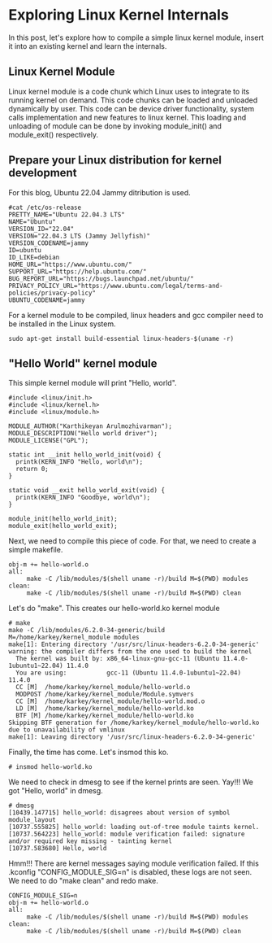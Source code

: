 
# Exploring Linux Kernel Internals

In this post, let's explore how to compile a simple linux kernel module, insert it into an existing kernel and learn the internals.

## Linux Kernel Module
Linux kernel module is a code chunk which Linux uses to integrate to its running kernel on demand. 
 This code chunks can be loaded and unloaded dynamically by user. This code can be device driver functionality, system calls implementation and new
features to linux kernel. This loading and unloading of module can be done by invoking module_init() and module_exit() respectively.

## Prepare your Linux distribution for kernel development
For this blog, Ubuntu 22.04 Jammy ditribution is used.
```
#cat /etc/os-release 
PRETTY_NAME="Ubuntu 22.04.3 LTS"
NAME="Ubuntu"
VERSION_ID="22.04"
VERSION="22.04.3 LTS (Jammy Jellyfish)"
VERSION_CODENAME=jammy
ID=ubuntu
ID_LIKE=debian
HOME_URL="https://www.ubuntu.com/"
SUPPORT_URL="https://help.ubuntu.com/"
BUG_REPORT_URL="https://bugs.launchpad.net/ubuntu/"
PRIVACY_POLICY_URL="https://www.ubuntu.com/legal/terms-and-policies/privacy-policy"
UBUNTU_CODENAME=jammy
```

For a kernel module to be compiled, linux headers and gcc compiler need to be installed in the Linux system.
```
sudo apt-get install build-essential linux-headers-$(uname -r)
```

## "Hello World" kernel module

This simple kernel module will print "Hello, world". 

```
#include <linux/init.h>
#include <linux/kernel.h>
#include <linux/module.h>

MODULE_AUTHOR("Karthikeyan Arulmozhivarman");
MODULE_DESCRIPTION("Hello world driver");
MODULE_LICENSE("GPL");

static int __init hello_world_init(void) {
  printk(KERN_INFO "Hello, world\n");
  return 0;
}

static void __exit hello_world_exit(void) {
  printk(KERN_INFO "Goodbye, world\n");
}

module_init(hello_world_init);
module_exit(hello_world_exit);

```

Next, we need to compile this piece of code. For that, we need to create a simple makefile.

```
obj-m += hello-world.o
all:
	 make -C /lib/modules/$(shell uname -r)/build M=$(PWD) modules
clean:
	 make -C /lib/modules/$(shell uname -r)/build M=$(PWD) clean
```

Let's do "make". This creates our hello-world.ko kernel module

```
# make
make -C /lib/modules/6.2.0-34-generic/build M=/home/karkey/kernel_module modules
make[1]: Entering directory '/usr/src/linux-headers-6.2.0-34-generic'
warning: the compiler differs from the one used to build the kernel
  The kernel was built by: x86_64-linux-gnu-gcc-11 (Ubuntu 11.4.0-1ubuntu1~22.04) 11.4.0
  You are using:           gcc-11 (Ubuntu 11.4.0-1ubuntu1~22.04) 11.4.0
  CC [M]  /home/karkey/kernel_module/hello-world.o
  MODPOST /home/karkey/kernel_module/Module.symvers
  CC [M]  /home/karkey/kernel_module/hello-world.mod.o
  LD [M]  /home/karkey/kernel_module/hello-world.ko
  BTF [M] /home/karkey/kernel_module/hello-world.ko
Skipping BTF generation for /home/karkey/kernel_module/hello-world.ko due to unavailability of vmlinux
make[1]: Leaving directory '/usr/src/linux-headers-6.2.0-34-generic'
```

Finally, the time has come. Let's insmod this ko.

```
# insmod hello-world.ko
```

We need to check in dmesg to see if the kernel prints are seen.
Yay!!! We got "Hello, world" in dmesg.

```
# dmesg
[10439.147715] hello_world: disagrees about version of symbol module_layout
[10737.555825] hello_world: loading out-of-tree module taints kernel.
[10737.564223] hello_world: module verification failed: signature and/or required key missing - tainting kernel
[10737.583680] Hello, world
```

Hmm!!! There are kernel messages saying module verification failed. If this .kconfig "CONFIG_MODULE_SIG=n" is disabled, these logs are not seen. We need to do "make clean"
and redo make.
```
CONFIG_MODULE_SIG=n
obj-m += hello-world.o
all:
	 make -C /lib/modules/$(shell uname -r)/build M=$(PWD) modules
clean:
	 make -C /lib/modules/$(shell uname -r)/build M=$(PWD) clean
```
